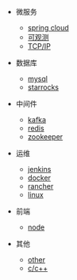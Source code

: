 * 微服务
  * [spring cloud](docs/微服务.md)
  * [可观测](docs/可观测.md)
  * [TCP/IP](docs/tcp_ip.md)
* 数据库
  * [mysql](docs/mysql.md)
  * [starrocks](docs/starrocks.md)
* 中间件
  * [kafka](docs/kafka.md)
  * [redis](docs/redis.md)
  * [zookeeper](docs/zookeeper.md)
* 运维
  * [jenkins](docs/jenkins.md)
  * [docker](docs/docker.md)
  * [rancher](docs/rancher.md)
  * [linux](docs/linux.md)

* 前端
  * [node](docs/node.md)  
* 其他  
  * [other](docs/other.md)
  * [c/c++](docs/杂/c_c++.md)
